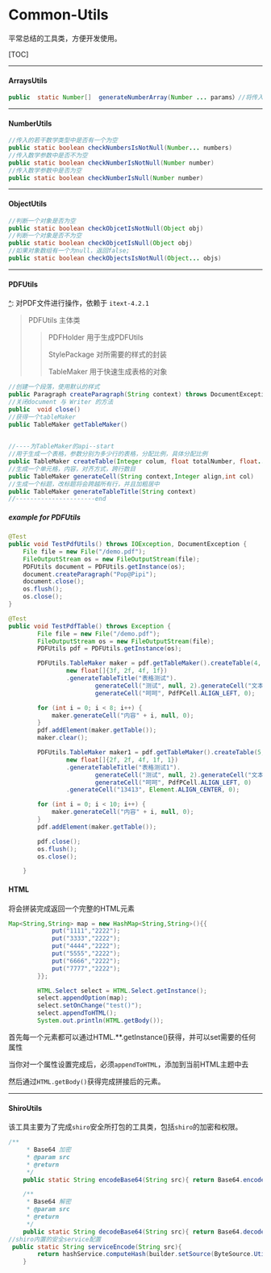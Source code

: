 # Common-Utils

平常总结的工具类，方便开发使用。

[TOC]

------

#### ArraysUtils

[^]: 此类用于对数组的操作	"Array"

```java
public  static Number[]  generateNumberArray(Number ... params）//将传入参数转化为一个数学数组           
```

------

#### NumberUtils

[^]: 此类用于对基本类型或者装箱类型的操作	"Number"

```java
//传入的若干数学类型中是否有一个为空
public static boolean checkNumbersIsNotNull(Number... numbers)
//传入数学参数中是否不为空    
public static boolean checkNumberIsNotNull(Number number)
//传入数学参数中是否为空
public static boolean checkNumberIsNull(Number number)
```



------

#### ObjectUtils

[^]: 此类用于对Object类型的相关的基本操作	"Object"

```java
//判断一个对象是否为空
public static boolean checkObjcetIsNotNull(Object obj)
//判断一个对象是否不为空
public static boolean checkObjcetIsNull(Object obj)
//如果对象数组有一个为null，返回false;
public static boolean checkObjectsIsNotNull(Object... objs)    
```



----

#### PDFUtils

[^]: 对PDF文件进行操作，依赖于 `itext-4.2.1 `



> PDFUtils	主体类
>
> > PDFHolder 	用于生成PDFUtils
> >
> > StylePackage	对所需要的样式的封装
> >
> > TableMaker	用于快速生成表格的对象



```java
//创建一个段落，使用默认的样式
public Paragraph createParagraph(String context) throws DocumentException
//关闭document 与 Writer 的方法
public  void close()
//获得一个tableMaker
public TableMaker getTableMaker()

    
//----为TableMaker的api--start
//用于生成一个表格，参数分别为多少行的表格，分配比例，具体分配比例
public TableMaker createTable(Integer colum, float totalNumber, float... precent)
//生成一个单元格，内容，对齐方式，跨行数目
public TableMaker generateCell(String context,Integer align,int col)
//生成一个标题，改标题将会跨越所有行，并且加粗居中
public TableMaker generateTableTitle(String context)
//----------------------end
```



##### example for PDFUtils

```java
@Test
public void TestPdfUtils() throws IOException, DocumentException {
    File file = new File("/demo.pdf");
    FileOutputStream os = new FileOutputStream(file);
    PDFUtils document = PDFUtils.getInstance(os);
    document.createParagraph("Pop@Pipi");
    document.close();
    os.flush();
    os.close();
}

@Test
public void TestPdfTable() throws Exception {
        File file = new File("/demo.pdf");
        FileOutputStream os = new FileOutputStream(file);
        PDFUtils pdf = PDFUtils.getInstance(os);

        PDFUtils.TableMaker maker = pdf.getTableMaker().createTable(4, 10,
                new float[]{3f, 2f, 4f, 1f})
                .generateTableTitle("表格测试").
                        generateCell("测试", null, 2).generateCell("文本", null, 0).
                        generateCell("呵呵", PdfPCell.ALIGN_LEFT, 0);

        for (int i = 0; i < 8; i++) {
            maker.generateCell("内容" + i, null, 0);
        }
        pdf.addElement(maker.getTable());
        maker.clear();

        PDFUtils.TableMaker maker1 = pdf.getTableMaker().createTable(5, 10,
                new float[]{2f, 2f, 4f, 1f, 1})
                .generateTableTitle("表格测试1").
                        generateCell("测试", null, 2).generateCell("文本", null, 0).
                        generateCell("呵呵", PdfPCell.ALIGN_LEFT, 0)
                .generateCell("13413", Element.ALIGN_CENTER, 0);

        for (int i = 0; i < 10; i++) {
            maker.generateCell("内容" + i, null, 0);
        }
        pdf.addElement(maker.getTable());

        pdf.close();
        os.flush();
        os.close();

    }
```



#### HTML

将会拼装完成返回一个完整的HTML元素

```java
Map<String,String> map = new HashMap<String,String>(){{
            put("1111","2222");
            put("3333","2222");
            put("4444","2222");
            put("5555","2222");
            put("6666","2222");
            put("7777","2222");
        }};

        HTML.Select select = HTML.Select.getInstance();
        select.appendOption(map);
        select.setOnChange("test()");
        select.appendToHTML();
        System.out.println(HTML.getBody());
```

首先每一个元素都可以通过HTML.**.getInstance()获得，并可以set需要的任何属性

当你对一个属性设置完成后，必须`appendToHTML`，添加到当前HTML主题中去

然后通过`HTML.getBody()`获得完成拼接后的元素。

----

#### ShiroUtils

该工具主要为了完成`shiro`安全所打包的工具类，包括`shiro`的加密和权限。

```java
/**
     * Base64 加密
     * @param src
     * @return
     */
    public static String encodeBase64(String src){ return Base64.encodeToString(src.getBytes()); }

    /**
     * Base64 解密
     * @param src
     * @return
     */
    public static String decodeBase64(String src){ return Base64.decodeToString(src.getBytes());}
//shiro内置的安全service配置
 public static String serviceEncode(String src){
        return hashService.computeHash(builder.setSource(ByteSource.Util.bytes(src.getBytes())).build()).toString();
    }
```

